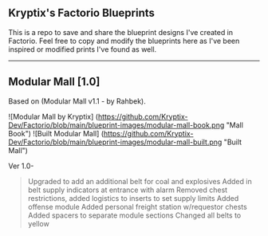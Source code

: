 ## Kryptix's Factorio Blueprints

This is a repo to save and share the blueprint designs I've created in Factorio.  Feel free to copy and modify the blueprints here as I've been inspired or modified prints I've found as well.  

--------------------

## Modular Mall [1.0]
Based on (Modular Mall v1.1 - by Rahbek).  

![Modular Mall by Kryptix] (https://github.com/Kryptix-Dev/Factorio/blob/main/blueprint-images/modular-mall-book.png "Mall Book")
![Built Modular Mall] (https://github.com/Kryptix-Dev/Factorio/blob/main/blueprint-images/modular-mall-built.png "Built Mall")

Ver 1.0-
 > Upgraded to add an additional belt for coal and explosives
 > Added in belt supply indicators at entrance with alarm
 > Removed chest restrictions, added logistics to inserts to set supply limits
 > Added offense module
 > Added personal freight station w/requestor chests
 > Added spacers to separate module sections
 > Changed all belts to yellow
